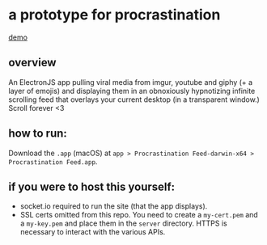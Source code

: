 # a prototype for procrastination

[demo](http://blog.p-am.cc/assets/a-prototype-for-procrastination/20180306_liveWeb_final_documentation.mov)

## overview

An ElectronJS app pulling viral media from imgur, youtube and giphy (+ a layer of emojis) and displaying them in an obnoxiously hypnotizing infinite scrolling feed that overlays your current desktop (in a transparent window.) Scroll forever <3

## how to run:

Download the `.app` (macOS) at `app > Procrastination Feed-darwin-x64 > Procrastination Feed.app`.

## if you were to host this yourself:

 - socket.io required to run the site (that the app displays).
 - SSL certs omitted from this repo. You need to create a `my-cert.pem` and a `my-key.pem` and place them in the `server` directory. HTTPS is necessary to interact with the various APIs.
